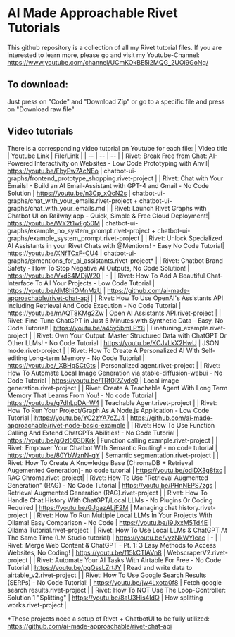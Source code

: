 # AI Made Approachable Rivet Tutorials
This github repository is a collection of all my Rivet tutorial files. If you are interested to learn more, please go and visit my Youtube-Channel: https://www.youtube.com/channel/UCmKOkBE5i2MQG_2UOi9GoNg/

## To download:
Just press on "Code" and "Download Zip" or go to a specific file and press on "Download raw file"

## Video tutorials
There is a corresponding video tutorial on Youtube for each file:
| Video title | Youtube Link | File/Link |
| -- | -- | -- |
| Rivet: Break Free from Chat: AI-Powered Interactivity on Websites - Low Code Prototyping with Anvil| https://youtu.be/FbyPw7AcNEo | chatbot-ui-graphs/frontend_prototype_shopping.rivet-project |
| Rivet: Chat with Your Emails! - Build an AI Email-Assistant with GPT-4 and Gmail - No Code Solution | https://youtu.be/n3Cp_xQcN2s | chatbot-ui-graphs/chat_with_your_emails.rivet-project + chatbot-ui-graphs/chat_with_your_emails.md |
| Rivet: Launch Rivet Graphs with Chatbot UI on Railway.app - Quick, Simple & Free Cloud Deployment!| https://youtu.be/WY2t1wFg50M | chatbot-ui-graphs/example_no_system_prompt.rivet-project + chatbot-ui-graphs/example_system_prompt.rivet-project |
| Rivet: Unlock Specialized AI Assistants in your Rivet Chats with @Mentions! - Easy No Code Tutorial| https://youtu.be/XNfTCxF-CU4 | chatbot-ui-graphs/@mentions_for_ai_assistants.rivet-project* |
| Rivet: Chatbot Brand Safety - How To Stop Negative AI Outputs, No Code Solution! | https://youtu.be/Vxd64MDjW20 | - |
| Rivet: How To Add A Beautiful Chat-Interface To All Your Projects - Low Code Tutorial | https://youtu.be/dM8hiOMnMzU | https://github.com/ai-made-approachable/rivet-chat-api |
| Rivet: How To Use OpenAI's Assistants API Including Retrieval And Code Execution - No Code Tutorial | https://youtu.be/mAQT8KMg2Zw | Open AI Assistants API.rivet-project |
| Rivet: Fine-Tune ChatGPT in Just 5 Minutes with Synthetic Data - Easy, No Code Tutorial! | https://youtu.be/a45y5bmLPY8 | Finetuning_example.rivet-project |
| Rivet: Own Your Output: Master Structured Data with ChatGPT Or Other LLMs! - No Code Tutorial | https://youtu.be/KCJvLkX2HwU | JSON mode.rivet-project |
| Rivet: How To Create A Personalized AI With Self-editing Long-term Memory  - No Code Tutorial | https://youtu.be/_XBHgSCtGts | Personalized agent.rivet-project |
| Rivet: How To Automate Local Image Generation via stable-diffusion-webui - No Code Tutorial | https://youtu.be/TRf0l2Zvde0 | Local image generation.rivet-project |
| Rivet: Create A Teachable Agent With Long Term Memory That Learns From You! - No code Tutorial | https://youtu.be/g7dhLpDAnW4 | Teachable Agent.rivet-project |
| Rivet: How To Run Your Project/Graph As A Node.js Application - Low Code Tutorial | https://youtu.be/YC2zYA7cZJ4 | https://github.com/ai-made-approachable/rivet-node-basic-example |
| Rivet: How To Use Function Calling And Extend ChatGPTs Abilities! - No Code Tutorial | https://youtu.be/gQzl503DKrk | Function calling example.rivet-project |
| Rivet: Empower Your Chatbot With Semantic Routing! - no code tutorial | https://youtu.be/80YbWznN-qY | Semantic segmentation.rivet-project |
| Rivet: How To Create A Knowledge Base (ChromaDB + Retrieval Augemented Generation)- no code tutorial | https://youtu.be/odiDX3g8fxc | RAG Chroma.rivet-project|
| Rivet: How To Use "Retrieval Augmented Generation" (RAG) - No Code Tutorial | https://youtu.be/PHnNEPS7zgs | Retrieval Augmented Generation (RAG).rivet-project |
| Rivet: How To Handle Chat History With ChatGPT/Local LLMs - No Plugins Or Coding Required | https://youtu.be/GJgazALjF2M | Managing chat history.rivet-project |
| Rivet: How To Run Multiple Local LLMs In Your Projects With Ollama! Easy Comparison - No Code | https://youtu.be/I9JxxM5Td4E | Ollama Tutorial.rivet-project |
| Rivet: How To Use Local LLMs & ChatGPT At The Same Time (LM Studio tutorial) | https://youtu.be/vyzNkWYIcac | - |
| Rivet: Merge Web Content & ChatGPT - Pt. 1: 3 Easy Methods to Access Websites, No Coding! | https://youtu.be/f15kCTlAVn8 | WebscraperV2.rivet-project |
| Rivet: Automate Your AI Tasks With Airtable For Free - No Code Tutorial | https://youtu.be/pgQssLZrtJY | Read and write data to airtable_v2.rivet-project |
| Rivet: How To Use Google Search Results (SERPs) - No Code Tutorial! | https://youtu.be/jw4Lxota0f8 | Fetch google search results.rivet-project |
| Rivet: How To NOT Use The Loop-Controller: Solution 1 "Splitting" | https://youtu.be/8aU3His4IdQ | How splitting works.rivet-project |

*These projects need a setup of Rivet + ChatbotUI to be fully utilized: https://github.com/ai-made-approachable/rivet-chat-api
